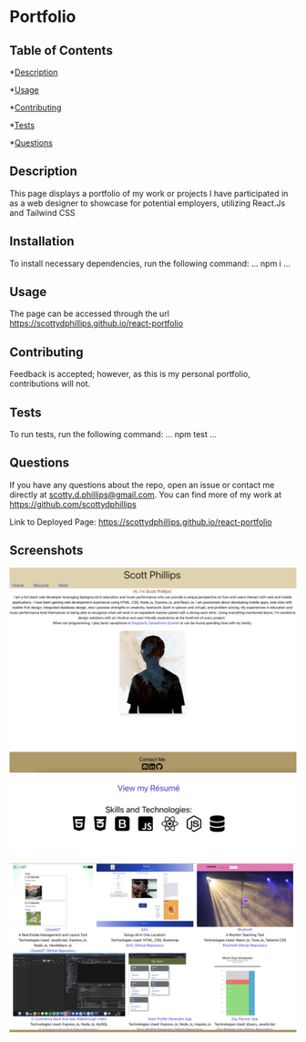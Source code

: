 # Portfolio

## Table of Contents

*[Description](#description)

*[Usage](#usage)

*[Contributing](#contributing)

*[Tests](#tests)

*[Questions](#questions)


## Description

This page displays a portfolio of my work or projects I have participated in as a web designer to showcase for potential employers, utilizing React.Js and Tailwind CSS

## Installation

To install necessary dependencies, run the following command:
...
npm i
...

## Usage

The page can be accessed through the url https://scottydphillips.github.io/react-portfolio

## Contributing

Feedback is accepted; however, as this is my personal portfolio, contributions will not.

## Tests

To run tests, run the following command:
...
npm test
...

## Questions

If you have any questions about the repo, open an issue or contact me directly at scotty.d.phillips@gmail.com. You can find more of my work at https://github.com/scottydphillips

Link to Deployed Page: https://scottydphillips.github.io/react-portfolio

## Screenshots

![React Portfolio Homepage](./src/assets/reactPortfolioHome.png)

![React Portfolio Resume](./src/assets/reactPortfolioResume.png)

![React Portfolio Work](./src/assets/reactPortfolioWork.png)
